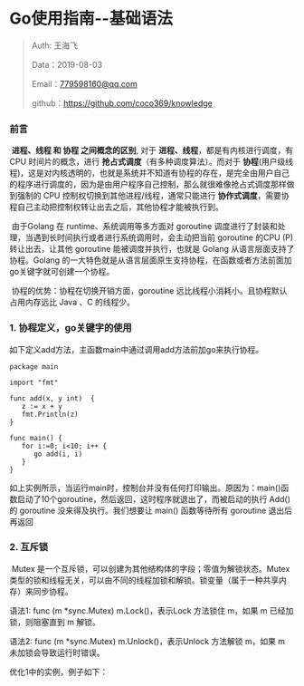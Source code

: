 # Go使用指南--基础语法

> Auth: 王海飞
>
> Data：2019-08-03
>
> Email：779598160@qq.com
>
> github：https://github.com/coco369/knowledge

### 前言

​	**进程、线程 和 协程 之间概念的区别**, 对于 **进程、线程**，都是有内核进行调度，有 CPU 时间片的概念，进行 **抢占式调度**（有多种调度算法）。而对于 **协程**(用户级线程)，这是对内核透明的，也就是系统并不知道有协程的存在，是完全由用户自己的程序进行调度的，因为是由用户程序自己控制，那么就很难像抢占式调度那样做到强制的 CPU 控制权切换到其他进程/线程，通常只能进行 **协作式调度**，需要协程自己主动把控制权转让出去之后，其他协程才能被执行到。

​	由于Golang 在 runtime、系统调用等多方面对 goroutine 调度进行了封装和处理，当遇到长时间执行或者进行系统调用时，会主动把当前 goroutine 的CPU (P) 转让出去，让其他 goroutine 能被调度并执行，也就是 Golang 从语言层面支持了协程。Golang 的一大特色就是从语言层面原生支持协程，在函数或者方法前面加 go关键字就可创建一个协程。

​	协程的优势：协程在切换开销方面，goroutine 远比线程小消耗小。且协程默认占用内存远比 Java 、C 的线程少。

### 1. 协程定义，go关键字的使用

如下定义add方法，主函数main中通过调用add方法前加go来执行协程。

```
package main

import "fmt"

func add(x, y int)  {
   z := x + y
   fmt.Println(z)
}

func main() {
   for i:=0; i<10; i++ {
      go add(i, i)
   }
}
```

如上实例所示，当运行main时，控制台并没有任何打印输出。原因为：main()函数启动了10个goroutine，然后返回，这时程序就退出了，而被启动的执行 Add() 的 goroutine 没来得及执行。我们想要让 main() 函数等待所有 goroutine 退出后再返回



### 2. 互斥锁

​	Mutex 是一个互斥锁，可以创建为其他结构体的字段；零值为解锁状态。Mutex 类型的锁和线程无关，可以由不同的线程加锁和解锁。锁变量（属于一种共享内存）来同步协程。

语法1: func (m *sync.Mutex) m.Lock()，表示Lock 方法锁住 m，如果 m 已经加锁，则阻塞直到 m 解锁。

语法2: func (m *sync.Mutex) m.Unlock()，表示Unlock 方法解锁 m，如果 m 未加锁会导致运行时错误。

优化1中的实例，例子如下：



